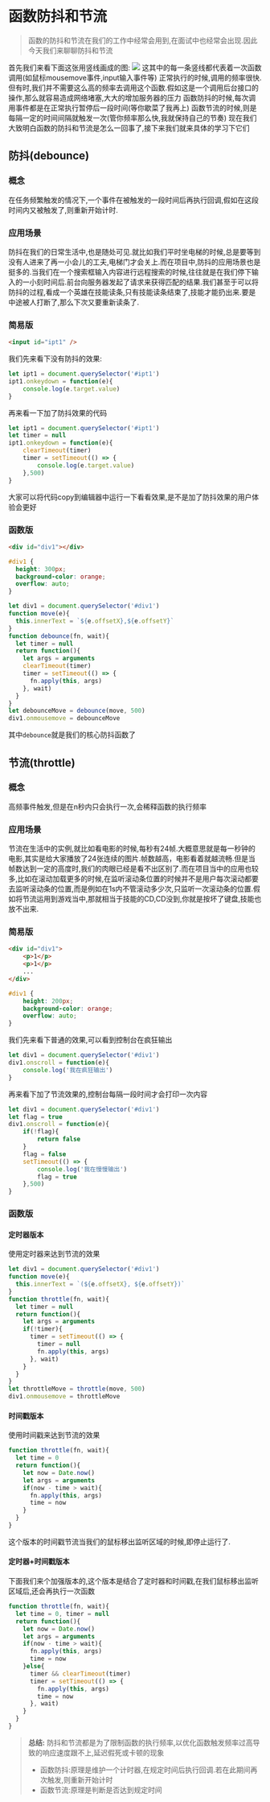 # 函数防抖和节流

> 函数的防抖和节流在我们的工作中经常会用到,在面试中也经常会出现.因此今天我们来聊聊防抖和节流

首先我们来看下面这张用竖线画成的图:
![](https://user-gold-cdn.xitu.io/2020/6/9/17297c9e8af91b94?w=1173&h=696&f=png&s=49236)
这其中的每一条竖线都代表着一次函数调用(如鼠标mousemove事件,input输入事件等)
正常执行的时候,调用的频率很快.但有时,我们并不需要这么高的频率去调用这个函数.假如这是一个调用后台接口的操作,那么就容易造成网络堵塞,大大的增加服务器的压力
函数防抖的时候,每次调用事件都是在正常执行暂停后一段时间(等你歇菜了我再上)
函数节流的时候,则是每隔一定的时间间隔就触发一次(管你频率那么快,我就保持自己的节奏)
现在我们大致明白函数的防抖和节流是怎么一回事了,接下来我们就来具体的学习下它们

## 防抖(debounce)
### 概念
在任务频繁触发的情况下,一个事件在被触发的一段时间后再执行回调,假如在这段时间内又被触发了,则重新开始计时.

### 应用场景
防抖在我们的日常生活中,也是随处可见.就比如我们平时坐电梯的时候,总是要等到没有人进来了再一小会儿的工夫,电梯门才会关上.而在项目中,防抖的应用场景也是挺多的.当我们在一个搜索框输入内容进行远程搜索的时候,往往就是在我们停下输入的一小刻时间后.前台向服务器发起了请求来获得匹配的结果.我们甚至于可以将防抖的过程,看成一个英雄在技能读条,只有技能读条结束了,技能才能扔出来.要是中途被人打断了,那么下次又要重新读条了.

### 简易版
```html
<input id="ipt1" />
```
我们先来看下没有防抖的效果:
```javascript
let ipt1 = document.querySelector('#ipt1')
ipt1.onkeydown = function(e){
    console.log(e.target.value)
}
```
再来看一下加了防抖效果的代码
```javascript
let ipt1 = document.querySelector('#ipt1')
let timer = null
ipt1.onkeydown = function(e){
    clearTimeout(timer)
    timer = setTimeout(() => {
        console.log(e.target.value)
    },500)
}
```
大家可以将代码copy到编辑器中运行一下看看效果,是不是加了防抖效果的用户体验会更好

### 函数版
```html
<div id="div1"></div>
```
```css
#div1 {
  height: 300px;
  background-color: orange;
  overflow: auto;
}
```
```javascript
let div1 = document.querySelector('#div1')
function move(e){
  this.innerText = `${e.offsetX},${e.offsetY}`
}
function debounce(fn, wait){
  let timer = null
  return function(){
    let args = arguments
    clearTimeout(timer)
    timer = setTimeout(() => {
      fn.apply(this, args)
    }, wait)
  }
}
let debounceMove = debounce(move, 500)
div1.onmousemove = debounceMove
```
其中`debounce`就是我们的核心防抖函数了


## 节流(throttle)
### 概念 
高频事件触发,但是在n秒内只会执行一次,会稀释函数的执行频率

### 应用场景
节流在生活中的实例,就比如看电影的时候,每秒有24帧.大概意思就是每一秒钟的电影,其实是给大家播放了24张连续的图片.帧数越高，电影看着就越流畅.但是当帧数达到一定的高度时,我们的肉眼已经是看不出区别了.而在项目当中的应用也较多,比如在滚动加载更多的时候,在监听滚动条位置的时候并不是用户每次滚动都要去监听滚动条的位置,而是例如在1s内不管滚动多少次,只监听一次滚动条的位置.假如将节流运用到游戏当中,那就相当于技能的CD,CD没到,你就是按坏了键盘,技能也放不出来.

### 简易版
```html
<div id="div1">
    <p>1</p>
    <p>1</p>
    ...
</div>
```
```css
#div1 {
    height: 200px;
    background-color: orange;
    overflow: auto;
}
```
我们先来看下普通的效果,可以看到控制台在疯狂输出
```javascript
let div1 = document.querySelector('#div1')
div1.onscroll = function(e){
    console.log('我在疯狂输出')
}
```
再来看下加了节流效果的,控制台每隔一段时间才会打印一次内容
```javascript
let div1 = document.querySelector('#div1')
let flag = true
div1.onscroll = function(e){
    if(!flag){
        return false
    }
    flag = false
    setTimeout(() => {
        console.log('我在慢慢输出')
        flag = true
    },500)
}
```

### 函数版
#### 定时器版本
使用定时器来达到节流的效果
```javascript
let div1 = document.querySelector('#div1')
function move(e){
  this.innerText = `(${e.offsetX}, ${e.offsetY})`
}
function throttle(fn, wait){
  let timer = null
  return function(){
    let args = arguments
    if(!timer){
      timer = setTimeout(() => {
        timer = null
        fn.apply(this, args)
      }, wait)
    }
  }
}
let throttleMove = throttle(move, 500)
div1.onmousemove = throttleMove 
```

#### 时间戳版本
使用时间戳来达到节流的效果
```javascript
function throttle(fn, wait){
  let time = 0
  return function(){
    let now = Date.now()
    let args = arguments
    if(now - time > wait){
      fn.apply(this, args)
      time = now
    }
  }
}
```
这个版本的时间戳节流当我们的鼠标移出监听区域的时候,即停止运行了.
#### 定时器+时间戳版本
下面我们来个加强版本的,这个版本是结合了定时器和时间戳,在我们鼠标移出监听区域后,还会再执行一次函数
```javascript
function throttle(fn, wait){
  let time = 0, timer = null
  return function(){
    let now = Date.now()
    let args = arguments
    if(now - time > wait){
      fn.apply(this, args)
      time = now
    }else{
      timer && clearTimeout(timer)
      timer = setTimeout(() => {
        fn.apply(this, args)
        time = now
      }, wait)
    }
  }
}
```

> **总结:** 防抖和节流都是为了限制函数的执行频率,以优化函数触发频率过高导致的响应速度跟不上,延迟假死或卡顿的现象
> - 函数防抖:原理是维护一个计时器,在规定时间后执行回调.若在此期间再次触发,则重新开始计时
> - 函数节流:原理是判断是否达到规定时间






